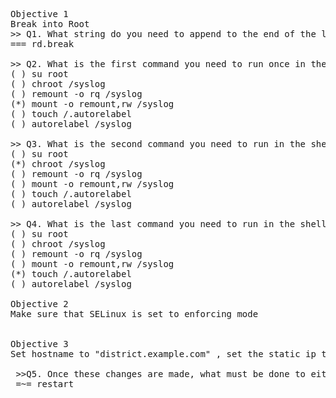 <pre>		
		
Objective 1 
Break into Root
>> Q1. What string do you need to append to the end of the linux 16 line?<<
=== rd.break

>> Q2. What is the first command you need to run once in the shell?<<
( ) su root
( ) chroot /syslog
( ) remount -o rq /syslog
(*) mount -o remount,rw /syslog
( ) touch /.autorelabel
( ) autorelabel /syslog

>> Q3. What is the second command you need to run in the shell?<<
( ) su root
(*) chroot /syslog
( ) remount -o rq /syslog
( ) mount -o remount,rw /syslog
( ) touch /.autorelabel
( ) autorelabel /syslog

>> Q4. What is the last command you need to run in the shell?<<
( ) su root
( ) chroot /syslog
( ) remount -o rq /syslog
( ) mount -o remount,rw /syslog
(*) touch /.autorelabel
( ) autorelabel /syslog

Objective 2 
Make sure that SELinux is set to enforcing mode

 
Objective 3 
Set hostname to "district.example.com" , set the static ip to 172.17.0.20 with a netmask of 255.255.255.0, a gateway of 172.17.0.254, and a DC of 172.17.0.254

 >>Q5. Once these changes are made, what must be done to either the service or the system? <<
 =~= restart
